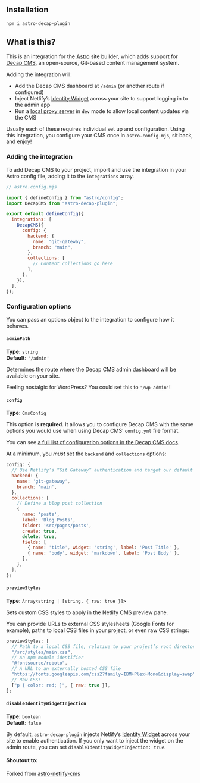 ## Installation

```bash
npm i astro-decap-plugin
```

## What is this?

This is an integration for the [Astro](https://astro.build/) site builder,
which adds support for [Decap CMS](https://decapcms.org/), an
open-source, Git-based content management system.

Adding the integration will:

- Add the Decap CMS dashboard at `/admin` (or another route if configured)
- Inject Netlify’s [Identity Widget](https://github.com/netlify/netlify-identity-widget) across your site to support logging in to the admin app
- Run a [local proxy server](https://decapcms.org/docs/beta-features/#working-with-a-local-git-repository) in `dev` mode to allow local content updates via the CMS

Usually each of these requires individual set up and configuration. Using this integration, you configure your CMS once in `astro.config.mjs`, sit back, and enjoy!

### Adding the integration

To add Decap CMS to your project, import and use the integration in your
Astro config file, adding it to the `integrations` array.

```js
// astro.config.mjs

import { defineConfig } from "astro/config";
import DecapCMS from "astro-decap-plugin";

export default defineConfig({
  integrations: [
    DecapCMS({
      config: {
        backend: {
          name: "git-gateway",
          branch: "main",
        },
        collections: [
          // Content collections go here
        ],
      },
    }),
  ],
});
```

### Configuration options

You can pass an options object to the integration to configure how it behaves.

#### `adminPath`

**Type:** `string`  
**Default:** `'/admin'`

Determines the route where the Decap CMS admin dashboard will be available on your site.

Feeling nostalgic for WordPress? You could set this to `'/wp-admin'`!

#### `config`

**Type:** `CmsConfig`

This option is **required**. It allows you to configure Decap CMS with the
same options you would use when using Decap CMS’ `config.yml` file format.

You can see [a full list of configuration options in the Decap CMS docs](https://www.netlifycms.org/docs/configuration-options/).

At a minimum, you _must_ set the `backend` and `collections` options:

```js
config: {
  // Use Netlify’s “Git Gateway” authentication and target our default branch
  backend: {
    name: 'git-gateway',
    branch: 'main',
  },
  collections: [
    // Define a blog post collection
    {
      name: 'posts',
      label: 'Blog Posts',
      folder: 'src/pages/posts',
      create: true,
      delete: true,
      fields: [
        { name: 'title', widget: 'string', label: 'Post Title' },
        { name: 'body', widget: 'markdown', label: 'Post Body' },
      ],
    },
  ],
};
```

#### `previewStyles`

**Type:** `Array<string | [string, { raw: true }]>`

Sets custom CSS styles to apply in the Netlify CMS preview pane.

You can provide URLs to external CSS stylesheets (Google Fonts for example), paths to local CSS files in your project, or even raw CSS strings:

```js
previewStyles: [
  // Path to a local CSS file, relative to your project’s root directory
  "/src/styles/main.css",
  // An npm module identifier
  "@fontsource/roboto",
  // A URL to an externally hosted CSS file
  "https://fonts.googleapis.com/css2?family=IBM+Plex+Mono&display=swap",
  // Raw CSS!
  ["p { color: red; }", { raw: true }],
];
```

#### `disableIdentityWidgetInjection`

**Type:** `boolean`  
**Default:** `false`

By default, `astro-decap-plugin` injects Netlify’s [Identity Widget](https://github.com/netlify/netlify-identity-widget) across your site to enable authentication. If you only want to inject the widget on the admin route, you can set `disableIdentityWidgetInjection: true`.

#### Shoutout to:

Forked from [astro-netlify-cms](https://github.com/delucis/astro-netlify-cms)
